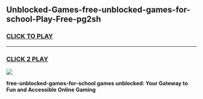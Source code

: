 
## Unblocked-Games-free-unblocked-games-for-school-Play-Free-pg2sh
<h3>
<a href="https://premium76.site?title=free-unblocked-games-for-school&ref=23A">CLICK TO PLAY</a></h3>
<hr>

<h3>
<a href="https://premium76.site?title=free-unblocked-games-for-school&ref=23A">CLICK 2 PLAY</a>
  
</h3>

<a href="https://premium76.site?title=free-unblocked-games-for-school&ref=23A"><img src="https://clearcache.store/games.png"></a>


**free-unblocked-games-for-school games unblocked: Your Gateway to Fun and Accessible Online Gaming**
